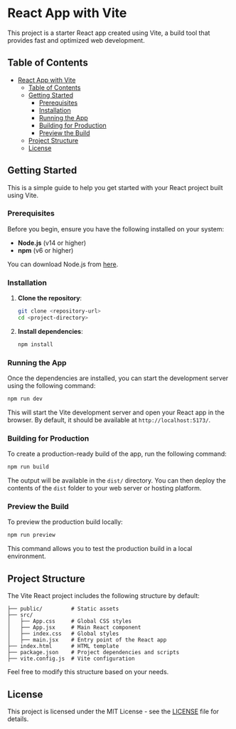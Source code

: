 # React App with Vite

This project is a starter React app created using Vite, a build tool that provides fast and optimized web development.

## Table of Contents
- [React App with Vite](#react-app-with-vite)
  - [Table of Contents](#table-of-contents)
  - [Getting Started](#getting-started)
    - [Prerequisites](#prerequisites)
    - [Installation](#installation)
    - [Running the App](#running-the-app)
    - [Building for Production](#building-for-production)
    - [Preview the Build](#preview-the-build)
  - [Project Structure](#project-structure)
  - [License](#license)

## Getting Started

This is a simple guide to help you get started with your React project built using Vite.

### Prerequisites

Before you begin, ensure you have the following installed on your system:

- **Node.js** (v14 or higher)
- **npm** (v6 or higher)

You can download Node.js from [here](https://nodejs.org/).

### Installation

1. **Clone the repository**:
    ```bash
    git clone <repository-url>
    cd <project-directory>
    ```

2. **Install dependencies**:
    ```bash
    npm install
    ```

### Running the App

Once the dependencies are installed, you can start the development server using the following command:

```bash
npm run dev
```

This will start the Vite development server and open your React app in the browser. By default, it should be available at `http://localhost:5173/`.

### Building for Production

To create a production-ready build of the app, run the following command:

```bash
npm run build
```

The output will be available in the `dist/` directory. You can then deploy the contents of the `dist` folder to your web server or hosting platform.

### Preview the Build

To preview the production build locally:

```bash
npm run preview
```

This command allows you to test the production build in a local environment.

## Project Structure

The Vite React project includes the following structure by default:

```
├── public/         # Static assets
├── src/
│   ├── App.css     # Global CSS styles
│   ├── App.jsx     # Main React component
│   ├── index.css   # Global styles
│   ├── main.jsx    # Entry point of the React app
├── index.html      # HTML template
├── package.json    # Project dependencies and scripts
├── vite.config.js  # Vite configuration
```

Feel free to modify this structure based on your needs.

## License

This project is licensed under the MIT License - see the [LICENSE]('./../../../LICENSE') file for details.
